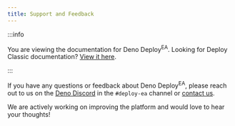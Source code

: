```yaml
---
title: Support and Feedback
---
```


:::info

You are viewing the documentation for Deno Deploy<sup>EA</sup>. Looking for
Deploy Classic documentation? [View it here](/deploy/).

:::

If you have any questions or feedback about Deno Deploy<sup>EA</sup>, please
reach out to us on the [Deno Discord](https://discord.gg/deno) in the
`#deploy-ea` channel or [contact us](mailto:deploy@deno.com).

We are actively working on improving the platform and would love to hear your
thoughts!
